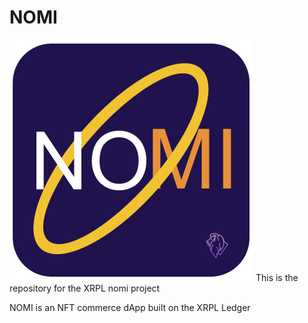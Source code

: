 # NOMI
<img src="https://github.com/cryptotwilight/nomi/blob/5baf141b99f90e3ae6d5da466763a9473168fb98/media/Nomi%20v2%20(1).png" alt="nomi logo">
This is the repository for the XRPL nomi project

NOMI is an NFT commerce dApp built on the XRPL Ledger
